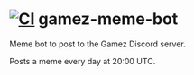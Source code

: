 # [![CI](https://github.com/chris-gillatt/gamez-meme-bot/actions/workflows/main.yml/badge.svg)](https://github.com/chris-gillatt/gamez-meme-bot/actions/workflows/main.yml) gamez-meme-bot

Meme bot to post to the Gamez Discord server. 

Posts a meme every day at 20:00 UTC.
